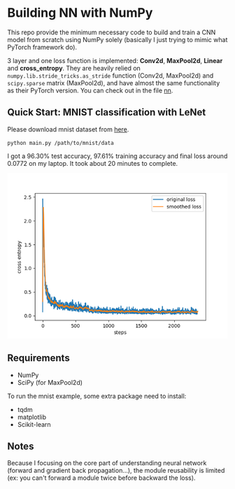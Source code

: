# Building NN with NumPy

This repo provide the minimum necessary code to build and train a CNN model from scratch using NumPy solely (basically I just trying to mimic what PyTorch framework do).

3 layer and one loss function is implemented: **Conv2d**, **MaxPool2d**, **Linear** and **cross_entropy**. 
They are heavily relied on `numpy.lib.stride_tricks.as_stride` function (Conv2d, MaxPool2d) and `scipy.sparse` matrix (MaxPool2d), 
and have almost the same functionality as their PyTorch version.
You can check out in the file [nn](nn.py).

## Quick Start: MNIST classification with LeNet

Please download mnist dataset from [here](http://yann.lecun.com/exdb/mnist/).

```
python main.py /path/to/mnist/data
```
I got a 96.30% test accuracy, 97.61% training accuracy and final loss around 0.0772 on my laptop. 
It took about 20 minutes to complete.

![](loss_curve.png)

## Requirements
* NumPy
* SciPy (for MaxPool2d)

To run the mnist example, some extra package need to install:
* tqdm
* matplotlib
* Scikit-learn

## Notes
Because I focusing on the core part of understanding neural network (forward and gradient back propagation...), the module reusability is limited 
(ex: you can't forward a module twice before backward the loss).
